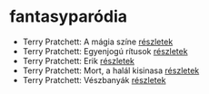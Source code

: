 # fantasyparódia

- Terry Pratchett: A mágia színe [részletek](../_details/Terry%20Pratchett.md#id_696)
- Terry Pratchett: Egyenjogú rítusok [részletek](../_details/Terry%20Pratchett.md#id_694)
- Terry Pratchett: Erik [részletek](../_details/Terry%20Pratchett.md#id_699)
- Terry Pratchett: Mort, a halál kisinasa [részletek](../_details/Terry%20Pratchett.md#id_762)
- Terry Pratchett: Vészbanyák [részletek](../_details/Terry%20Pratchett.md#id_689)